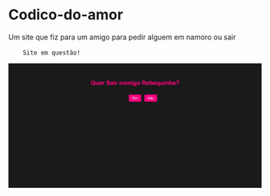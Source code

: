 # Codico-do-amor
Um site que fiz para um amigo para pedir alguem em namoro ou sair

        Site em questão!
  <img src="WhatsApp Image 2024-09-20 at 19.18.57.jpeg" alt="foto do site">
